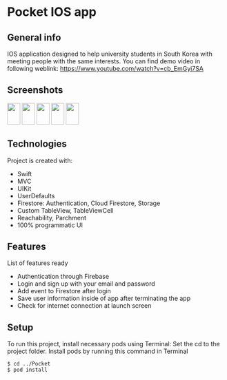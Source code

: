 # Pocket IOS app
## General info
IOS application designed to help university students in South Korea with
meeting people with the same interests.
You can find demo video in following weblink: https://www.youtube.com/watch?v=cb_EmGyi7SA
## Screenshots
<img src="https://i.postimg.cc/4xzHfrwD/Simulator-Screen-Shot-i-Phone-11-Pro-2020-12-06-at-19-58-14.png" style=" width:30px ; height:50px " />
<img src="https://i.postimg.cc/Gt89ZNHS/Simulator-Screen-Shot-i-Phone-11-Pro-2020-12-06-at-19-58-22.png" style=" width:30px ; height:50px " />
<img src="https://i.postimg.cc/W34d7tjV/Simulator-Screen-Shot-i-Phone-11-Pro-2020-12-06-at-19-58-34.png" style=" width:30px ; height:50px " />
<img src="https://i.postimg.cc/QtnHYsxT/Simulator-Screen-Shot-i-Phone-11-Pro-2020-12-06-at-19-58-56.png" style=" width:30px ; height:50px " />
<img src="https://i.postimg.cc/QMmB512S/Simulator-Screen-Shot-i-Phone-11-Pro-2020-12-06-at-19-59-09.png" style=" width:30px ; height:50px " />
																	   
## Technologies
Project is created with:
* Swift
* MVC
* UIKit
* UserDefaults
* Firestore: Authentication, Cloud Firestore, Storage
* Custom TableView, TableViewCell
* Reachability, Parchment
* 100% programmatic UI
	
## Features
List of features ready
* Authentication through Firebase
* Login and sign up with your email and password
* Add event to Firestore after login
* Save user information inside of app after terminating the app
* Check for internet connection at launch screen

## Setup

To run this project, install necessary pods using Terminal:
Set the cd to the project folder.
Install pods by running this command in Terminal
```
$ cd ../Pocket
$ pod install

```
